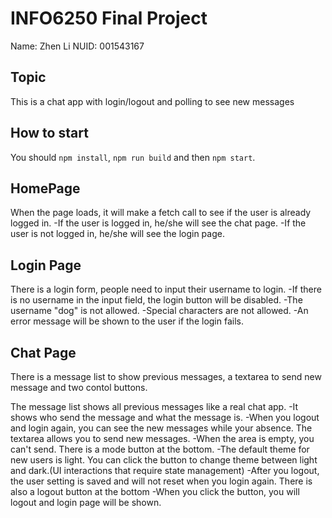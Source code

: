 # INFO6250 Final Project

Name: Zhen Li   NUID: 001543167

## Topic

This is a chat app with login/logout and polling to see new messages

## How to start

You should `npm install`, `npm run build` and then `npm start`.

## HomePage

When the page loads, it will make a fetch call to see if the user is already logged in.
-If the user is logged in, he/she will see the chat page.
-If the user is not logged in, he/she will see the login page.

## Login Page

There is a login form, people need to input their username to login.
-If there is no username in the input field, the login button will be disabled.
-The username "dog" is not allowed.
-Special characters are not allowed.
-An error message will be shown to the user if the login fails.

## Chat Page

There is a message list to show previous messages, a textarea to send new message and two contol buttons.

The message list shows all previous messages like a real chat app.
-It shows who send the message and what the message is.
-When you logout and login again, you can see the new messages while your absence.
The textarea allows you to send new messages.
-When the area is empty, you can't send.
There is a mode button at the bottom.
-The default theme for new users is light. You can click the button to change theme between light and dark.(UI interactions that require state management)
-After you logout, the user setting is saved and will not reset when you login again.
There is also a logout button at the bottom
-When you click the button, you will logout and login page will be shown.
